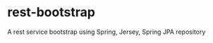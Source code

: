 rest-bootstrap
==============

A rest service bootstrap using Spring, Jersey, Spring JPA repository

